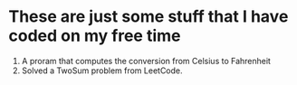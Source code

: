 # These are just some stuff that I have coded on my free time
1. A proram that computes the conversion from Celsius to Fahrenheit
2. Solved a TwoSum problem from LeetCode.
